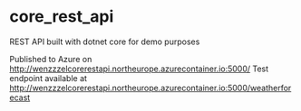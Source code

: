 # core_rest_api
REST API built with dotnet core for demo purposes

Published to Azure on http://wenzzzelcorerestapi.northeurope.azurecontainer.io:5000/
Test endpoint available at http://wenzzzelcorerestapi.northeurope.azurecontainer.io:5000/weatherforecast